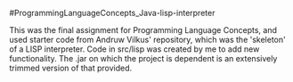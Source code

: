 #ProgrammingLanguageConcepts_Java-lisp-interpreter

This was the final assignment for Programming Language Concepts, and used starter code from Andruw Vilkus' repository, which was the 'skeleton' of a LISP interpreter. Code in src/lisp was created by me to add new functionality. The .jar on which the project is dependent is an extensively trimmed version of that provided.